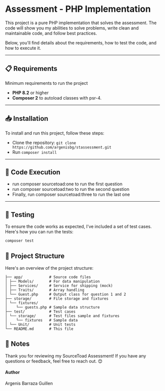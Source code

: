 # Assessment - PHP Implementation

This project is a pure PHP implementation that solves the assessment. The code will show you my abilities to solve problems, write clean and maintainable code, and follow best practices. 

Below, you'll find details about the requirements, how to test the code, and how to execute it.

---

## 📋 Requirements

Minimum requirements to run the project

* **PHP 8.2** or higher
* **Composer 2** to autoload classes with psr-4.

---

## 📥 Installation
To install and run this project, follow these steps:
* Clone the repository: ```git clone https://github.com/argenisbg/stassessment.git```
* Run ```composer install```

---

## 🚀 Code Execution

* run composer sourcetoad:one to run the first question
* run composer sourcetoad:two to run the second question
* Finally, run composer sourcetoad:three to run the last one

---

## 🧪 Testing

To ensure the code works as expected, I've included a set of test cases. Here's how you can run the tests:

   ```bash
   composer test
   ```



## 📂 Project Structure
Here's an overview of the project structure:
```sourcetoad-assessment/
├── app/            # Source code files
│ ├── Models/       # For data manipulation
│ ├── Services/     # Service for shipping (mock)
│ ├── Traits/       # Array handling
│ └── Guest.php     # Output class for question 1 and 2
├── storage/        # File storage and fixtures
│ └── fixtures/
│    └── guests.php # Sample data structure
├── test/           # Test cases
│ └── storage/      # Test files sample and fixtures
│    └── fixtures   # Sample data
│ └── Unit/         # Unit tests
└── README.md       # This file
```

## 📝 Notes

Thank you for reviewing my SourceToad Assessment! If you have any questions or feedback, feel free to reach out. 😊

#### Author
Argenis Barraza Guillen